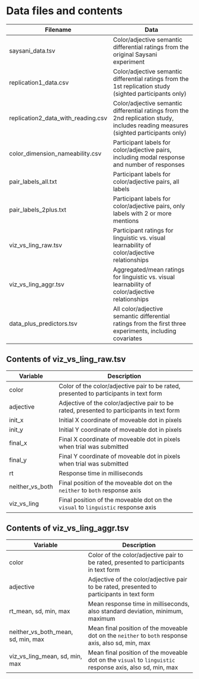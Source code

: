 # Data files and contents

| Filename | Data |
|---|---|
| saysani_data.tsv | Color/adjective semantic differential ratings from the original Saysani experiment |
| replication1_data.csv | Color/adjective semantic differential ratings from the 1st replication study (sighted participants only) |
| replication2_data_with_reading.csv | Color/adjective semantic differential ratings from the 2nd replication study, includes reading measures (sighted participants only) |
| color_dimension_nameability.csv | Participant labels for color/adjective pairs, including modal response and number of responses |
| pair_labels_all.txt | Participant labels for color/adjective pairs, all labels |
| pair_labels_2plus.txt | Participant labels for color/adjective pairs, only labels with 2 or more mentions |
| viz_vs_ling_raw.tsv | Participant ratings for linguistic vs. visual learnability of color/adjective relationships |
| viz_vs_ling_aggr.tsv | Aggregated/mean ratings for linguistic vs. visual learnability of color/adjective relationships |
| data_plus_predictors.tsv | All color/adjective semantic differential ratings from the first three experiments, including covariates |

## Contents of viz_vs_ling_raw.tsv
| Variable | Description |
|---|---|
| color | Color of the color/adjective pair to be rated, presented to participants in text form |
| adjective | Adjective of the color/adjective pair to be rated, presented to participants in text form |
| init_x | Initial X coordinate of moveable dot in pixels |
| init_y | Initial Y coordinate of moveable dot in pixels |
| final_x | Final X coordinate of moveable dot in pixels when trial was submitted |
| final_y | Final Y coordinate of moveable dot in pixels when trial was submitted |
| rt | Response time in milliseconds |
| neither_vs_both | Final position of the moveable dot on the `neither` to `both` response axis |
| viz_vs_ling | Final position of the moveable dot on the `visual` to `linguistic` response axis |

## Contents of viz_vs_ling_aggr.tsv
| Variable | Description |
|---|---|
| color | Color of the color/adjective pair to be rated, presented to participants in text form |
| adjective | Adjective of the color/adjective pair to be rated, presented to participants in text form |
| rt_mean, sd, min, max | Mean response time in milliseconds, also standard deviation, minimum, maximum |
| neither_vs_both_mean, sd, min, max | Mean final position of the moveable dot on the `neither` to `both` response axis, also sd, min, max |
| viz_vs_ling_mean, sd, min, max | Mean final position of the moveable dot on the `visual` to `linguistic` response axis, also sd, min, max |

